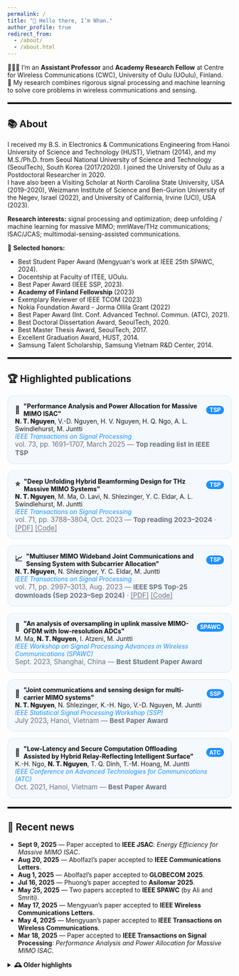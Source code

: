```yaml
---
permalink: /
title: "👋 Hello there, I’m Nhan."
author_profile: true
redirect_from:
  - /about/
  - /about.html
---
```


<style>
/* High-contrast section dividers (black in light mode, white in dark mode) */
:root { --divider-color: #111; --accent:#1E90FF; --ink:#111; --muted:#6b7280; }
@media (prefers-color-scheme: dark){
  :root { --divider-color: #eee; --ink:#eee; --muted:#9aa0a6; }
}
hr.section-divider{
  border: 0;
  border-top: 3px solid var(--divider-color);
  margin: 1.2rem 0 1.2rem 0;
  opacity: 1;
}

/* Highlighted pubs */
.hl-wrap { display: grid; gap: 0.9rem; }
.hl-card{
  border: 1.5px solid rgba(0,0,0,.08);
  border-radius: 14px;
  padding: 0.9rem 1rem;
  background: rgba(30,144,255,.04);
}
@media (prefers-color-scheme: dark){
  .hl-card{ border-color: rgba(255,255,255,.12); background: rgba(30,144,255,.08); }
}
.hl-title{
  font-weight: 700;
  color: var(--ink);
  display: flex; align-items: center; gap: .5rem;
}
.hl-title .icon{ font-size: 1.05rem; }
.hl-venue{ color: var(--accent); font-style: italic; }
.hl-meta{ color: var(--muted); font-size: .95rem; }
.hl-authors strong{ font-weight: 800; }
.badge{
  display:inline-block; font-weight:700; font-size:.8rem; padding:.15rem .45rem; border-radius:999px;
  background: var(--accent); color: white; margin-left:.35rem;
}
.linklike{ text-decoration: underline; text-underline-offset: 2px; }
</style>

👨🏻‍💻 I’m an **Assistant Professor** and **Academy Research Fellow** at Centre for Wireless Communications (CWC), University of Oulu (UOulu), Finland.  
🤖 My research combines rigorous signal processing and machine learning to solve core problems in wireless communications and sensing.

<hr class="section-divider">

## 📚 About
I received my B.S. in Electronics & Communications Engineering from Hanoi University of Science and Technology (HUST), Vietnam (2014), and my M.S./Ph.D. from Seoul National University of Science and Technology (SeoulTech), South Korea (2017/2020). I joined the University of Oulu as a Postdoctoral Researcher in 2020.  
I have also been a Visiting Scholar at North Carolina State University, USA (2019–2020), Weizmann Institute of Science and Ben-Gurion University of the Negev, Israel (2022), and University of California, Irvine (UCI), USA (2023).

**Research interests:** signal processing and optimization; deep unfolding / machine learning for massive MIMO; mmWave/THz communications; ISAC/JCAS; multimodal-sensing-assisted communications.

🏅 **Selected honors:**
- Best Student Paper Award (Mengyuan's work at IEEE 25th SPAWC, 2024).
- Docentship at Faculty of ITEE, UOulu. 
- Best Paper Award (IEEE SSP, 2023).
- **Academy of Finland Fellowship** (2023)
- Exemplary Reviewer of IEEE TCOM (2023)
- Nokia Foundation Award  - Jorma Ollila Grant (2022)
- Best Paper Award (Int. Conf. Advanced Technol. Commun. (ATC), 2021).
- Best Doctoral Dissertation Award, SeoulTech, 2020.
- Best Master Thesis Award, SeoulTech, 2017.
- Excellent Graduation Award, HUST, 2014.
- Samsung Talent Scholarship, Samsung Vietnam R&D Center, 2014.

<hr class="section-divider">

## 🏆 Highlighted publications
<div class="hl-wrap">

  <div class="hl-card">
    <div class="hl-title"><span class="icon">🏅</span> "Performance Analysis and Power Allocation for Massive MIMO ISAC" <span class="badge">TSP</span></div>
    <div class="hl-authors"><strong>N. T. Nguyen</strong>, V.-D. Nguyen, H. V. Nguyen, H. Q. Ngo, A. L. Swindlehurst, M. Juntti</div>
    <div class="hl-venue">IEEE Transactions on Signal Processing</div>
    <div class="hl-meta">vol. 73, pp. 1691–1707, March 2025 — <strong>Top reading list in IEEE TSP</strong></div>
  </div>

  <div class="hl-card">
    <div class="hl-title"><span class="icon">⭐</span> "Deep Unfolding Hybrid Beamforming Design for THz Massive MIMO Systems" <span class="badge">TSP</span></div>
    <div class="hl-authors"><strong>N. T. Nguyen</strong>, M. Ma, O. Lavi, N. Shlezinger, Y. C. Eldar, A. L. Swindlehurst, M. Juntti</div>
    <div class="hl-venue">IEEE Transactions on Signal Processing</div>
    <div class="hl-meta">vol. 71, pp. 3788–3804, Oct. 2023 — <strong>Top reading 2023–2024</strong> · <span class="linklike">[PDF]</span> <span class="linklike">[Code]</span></div>
  </div>

  <div class="hl-card">
    <div class="hl-title"><span class="icon">📈</span> "Multiuser MIMO Wideband Joint Communications and Sensing System with Subcarrier Allocation" <span class="badge">TSP</span></div>
    <div class="hl-authors"><strong>N. T. Nguyen</strong>, N. Shlezinger, Y. C. Eldar, M. Juntti</div>
    <div class="hl-venue">IEEE Transactions on Signal Processing</div>
    <div class="hl-meta">vol. 71, pp. 2997–3013, Aug. 2023 — <strong>IEEE SPS Top-25 downloads (Sep 2023–Sep 2024)</strong> · <span class="linklike">[PDF]</span> <span class="linklike">[Code]</span></div>
  </div>

  <div class="hl-card">
    <div class="hl-title"><span class="icon">🥇</span> "An analysis of oversampling in uplink massive MIMO-OFDM with low-resolution ADCs" <span class="badge">SPAWC</span></div>
    <div class="hl-authors">M. Ma, <strong>N. T. Nguyen</strong>, I. Atzeni, M. Juntti</div>
    <div class="hl-venue">IEEE Workshop on Signal Processing Advances in Wireless Communications (SPAWC)</div>
    <div class="hl-meta">Sept. 2023, Shanghai, China — <strong>Best Student Paper Award</strong></div>
  </div>

  <div class="hl-card">
    <div class="hl-title"><span class="icon">🥇</span> "Joint communications and sensing design for multi-carrier MIMO systems" <span class="badge">SSP</span></div>
    <div class="hl-authors"><strong>N. T. Nguyen</strong>, N. Shlezinger, K.-H. Ngo, V.-D. Nguyen, M. Juntti</div>
    <div class="hl-venue">IEEE Statistical Signal Processing Workshop (SSP)</div>
    <div class="hl-meta">July 2023, Hanoi, Vietnam — <strong>Best Paper Award</strong></div>
  </div>

  <div class="hl-card">
    <div class="hl-title"><span class="icon">🥇</span> "Low-Latency and Secure Computation Offloading Assisted by Hybrid Relay-Reflecting Intelligent Surface" <span class="badge">ATC</span></div>
    <div class="hl-authors">K.-H. Ngo, <strong>N. T. Nguyen</strong>, T. Q. Dinh, T.-M. Hoang, M. Juntti</div>
    <div class="hl-venue">IEEE Conference on Advanced Technologies for Communications (ATC)</div>
    <div class="hl-meta">Oct. 2021, Hanoi, Vietnam — <strong>Best Paper Award</strong></div>
  </div>

</div>

<hr class="section-divider">

## 📰 Recent news
- **Sept 9, 2025** — Paper accepted to **IEEE JSAC**: *Energy Efficiency for Massive MIMO ISAC*.  
- **Aug 20, 2025** — Abolfazl’s paper accepted to **IEEE Communications Letters**.  
- **Aug 1, 2025** — Abolfazl’s paper accepted to **GLOBECOM 2025**.  
- **Jul 16, 2025** — Phuong’s paper accepted to **Asilomar 2025**.  
- **May 25, 2025** — Two papers accepted to **IEEE SPAWC** (by Ali and Smriti).  
- **May 17, 2025** — Mengyuan’s paper accepted to **IEEE Wireless Communications Letters**.  
- **May 4, 2025** — Mengyuan’s paper accepted to **IEEE Transactions on Wireless Communications**.  
- **Mar 18, 2025** — Paper accepted to **IEEE Transactions on Signal Processing**: *Performance Analysis and Power Allocation for Massive MIMO ISAC*.  

<details>
<summary><strong>🕰️ Older highlights</strong></summary>

<ul>
  <li><b>Dec 21, 2024</b> — Three papers accepted to <i>IEEE WCNC</i>.</li>
  <li><b>Dec 20, 2024</b> — Two papers accepted to <i>IEEE ICASSP</i>.</li>
  <li><b>Dec 12, 2024</b> — EuCAP 2025 acceptance (ML-Assisted RIS for ISAC).</li>
  <li><b>Oct 24, 2024</b> — TSP paper listed among SPS Top 25 downloads (Sep 2023–Sep 2024).</li>
  <li><b>Sep–Jul 2024</b> — Multiple acceptances: T-VT, JSTSP SI (ISAC), Globecom, Asilomar, SPAWC.</li>
  <li><b>Earlier (2021–2023)</b> — Best Paper Awards (SSP, SPAWC, ATC); major acceptances in TWC, TSP, VTM; Academy Fellowship awarded (2023).</li>
</ul>

</details>
